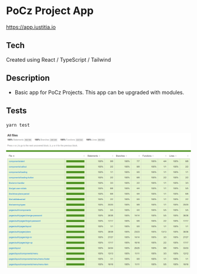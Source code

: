 # PoCz Project App

<https://app.iustitia.io>

## Tech

Created using React / TypeScript / Tailwind

## Description

- Basic app for PoCz Projects. This app can be upgraded with modules.

## Tests

  `yarn test`

  ![Tests Coverage](./readme-imgs/tests.png)